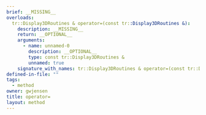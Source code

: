 ```yaml
---
brief: __MISSING__
overloads:
  tr::Display3DRoutines & operator=(const tr::Display3DRoutines &):
    description: __MISSING__
    return: __OPTIONAL__
    arguments:
      - name: unnamed-0
        description: __OPTIONAL__
        type: const tr::Display3DRoutines &
        unnamed: true
    signature_with_names: tr::Display3DRoutines & operator=(const tr::Display3DRoutines &)
defined-in-file: ""
tags:
  - method
owner: gwjensen
title: operator=
layout: method
---
```

